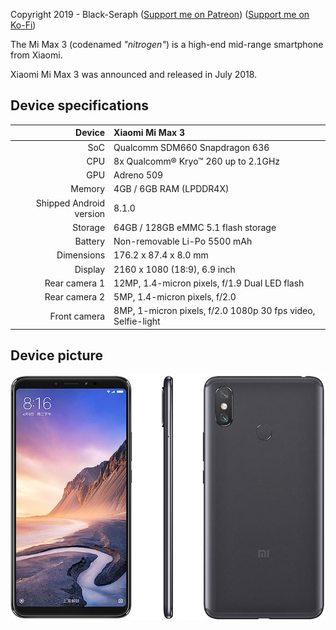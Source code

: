 Copyright 2019 - Black-Seraph ([Support me on Patreon](https://www.patreon.com/blackseraph "Black-Seraph's Patreon Page")) ([Support me on Ko-Fi](https://ko-fi.com/blackseraph "Black-Seraph's Ko-Fi Page"))

The Mi Max 3 (codenamed _"nitrogen"_) is a high-end mid-range smartphone from Xiaomi.

Xiaomi Mi Max 3 was announced and released in July 2018.

## Device specifications

| Device       | Xiaomi Mi Max 3                                 |
| -----------: | :---------------------------------------------- |
| SoC          | Qualcomm SDM660 Snapdragon 636                  |
| CPU          | 8x Qualcomm® Kryo™ 260 up to 2.1GHz             |
| GPU          | Adreno 509                                      |
| Memory       | 4GB / 6GB RAM (LPDDR4X)                         |
| Shipped Android version | 8.1.0                                |
| Storage      | 64GB / 128GB eMMC 5.1 flash storage             |
| Battery      | Non-removable Li-Po 5500 mAh                    |
| Dimensions   | 176.2 x 87.4 x 8.0 mm                           |
| Display      | 2160 x 1080 (18:9), 6.9 inch                    |
| Rear camera 1 | 12MP, 1.4-micron pixels, f/1.9 Dual LED flash |
| Rear camera 2 | 5MP, 1.4-micron pixels, f/2.0                |
| Front camera | 8MP, 1-micron pixels, f/2.0 1080p 30 fps video, Selfie-light|

## Device picture

![Xiaomi Mi Max 3](https://github.com/Black-Seraph/device_xiaomi_nitrogen/raw/pie-aosip/image.jpg)
